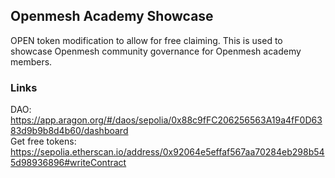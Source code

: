 ## Openmesh Academy Showcase

OPEN token modification to allow for free claiming. This is used to showcase Openmesh community governance for Openmesh academy members.   

### Links

DAO: https://app.aragon.org/#/daos/sepolia/0x88c9fFC206256563A19a4fF0D6383d9b9b8d4b60/dashboard   
Get free tokens: https://sepolia.etherscan.io/address/0x92064e5effaf567aa70284eb298b545d98936896#writeContract   
